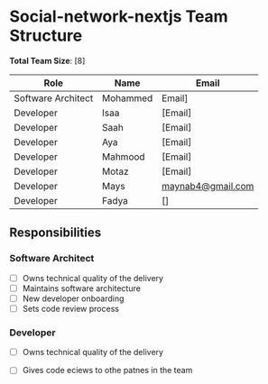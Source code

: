 # Social-network-nextjs Team Structure

**Total Team Size**: [8]

| Role               | Name   | Email   |
| ------------------ | ------ | ------- |
| Software Architect | Mohammed | Email] |
| Developer          | Isaa | [Email] |
| Developer          | Saah | [Email] |
| Developer          | Aya | [Email] |
| Developer          | Mahmood | [Email] |
| Developer          | Motaz | [Email] |
| Developer          | Mays | maynab4@gmail.com |
| Developer          | Fadya |[] |

## Responsibilities


### Software Architect

- [ ] Owns technical quality of the delivery
- [ ] Maintains software architecture
- [ ] New developer onboarding
- [ ] Sets code review process

### Developer
- [ ] Owns technical quality of the delivery
- [ ] Gives code eciews to othe patnes in the team





